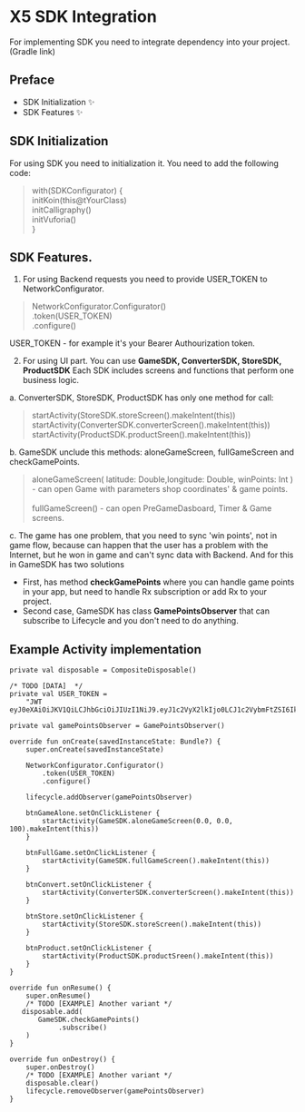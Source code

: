 # X5 SDK Integration

For implementing SDK you need to integrate dependency into your project. (Gradle link)
## Preface
- SDK Initialization ✨
- SDK Features ✨

## SDK Initialization

For using SDK you need to initialization it. 
You need to add the following code: 
>    with(SDKConfigurator) { </br>
>            initKoin(this@tYourClass) </br>
>            initCalligraphy()</br> 
>            initVuforia() </br>
>        }</br>


## SDK Features.

1. For using Backend requests you need to provide USER_TOKEN to NetworkConfigurator.

>   NetworkConfigurator.Configurator() </br>
>           .token(USER_TOKEN) </br>
>            .configure() </br>

USER_TOKEN - for example it's your Bearer Authourization token.

2. For using UI part. You can use **GameSDK, ConverterSDK, StoreSDK, ProductSDK**
   Each SDK includes screens and functions that perform one business logic.

  a. ConverterSDK, StoreSDK, ProductSDK has only one method for call:
  
> startActivity(StoreSDK.storeScreen().makeIntent(this)) </br>
> startActivity(ConverterSDK.converterScreen().makeIntent(this)) </br>
> startActivity(ProductSDK.productSreen().makeIntent(this)) </br>

  b. GameSDK unclude this methods: aloneGameScreen, fullGameScreen and  checkGamePoints.
  
> aloneGameScreen( latitude: Double,longitude: Double, winPoints: Int ) - can open Game with parameters shop coordinates' & game points. </br>
> </br>
> fullGameScreen() - can open PreGameDasboard, Timer & Game screens.

 c. The game has one problem, that you need to sync 'win points', not in game flow, because can happen that the user has a problem with the Internet, but he won in game and can't sync data with Backend. And for this in GameSDK has two solutions
- First, has method **checkGamePoints** where you can handle game points in your app, but need to handle Rx subscription or add Rx to your project.
- Second case, GameSDK has class **GamePointsObserver** that can subscribe to Lifecycle and you don't need to do anything.

## Example Activity implementation



    private val disposable = CompositeDisposable()

    /* TODO [DATA]  */
    private val USER_TOKEN =
        "JWT eyJ0eXAiOiJKV1QiLCJhbGciOiJIUzI1NiJ9.eyJ1c2VyX2lkIjo0LCJ1c2VybmFtZSI6IkFsZXhlX1Jva2FsbyIsImV4cCI6MTYyMDA4NjU3MSwiZW1haWwiOiJtci5yb2thbG9AbWFpbC5ydSJ9.SIgb_TJFLqfbLaBgMQe6qbikW4cfZDmwWD52XX3LSF0"

    private val gamePointsObserver = GamePointsObserver()

    override fun onCreate(savedInstanceState: Bundle?) {
        super.onCreate(savedInstanceState)

        NetworkConfigurator.Configurator()
            .token(USER_TOKEN)
            .configure()

        lifecycle.addObserver(gamePointsObserver)

        btnGameAlone.setOnClickListener {
            startActivity(GameSDK.aloneGameScreen(0.0, 0.0, 100).makeIntent(this))
        }

        btnFullGame.setOnClickListener {
            startActivity(GameSDK.fullGameScreen().makeIntent(this))
        }

        btnConvert.setOnClickListener {
            startActivity(ConverterSDK.converterScreen().makeIntent(this))
        }

        btnStore.setOnClickListener {
            startActivity(StoreSDK.storeScreen().makeIntent(this))
        }

        btnProduct.setOnClickListener {
            startActivity(ProductSDK.productSreen().makeIntent(this))
        }
    }

    override fun onResume() {
        super.onResume()
        /* TODO [EXAMPLE] Another variant */
       disposable.add(
           GameSDK.checkGamePoints()
                .subscribe()
        )
    }

    override fun onDestroy() {
        super.onDestroy()
        /* TODO [EXAMPLE] Another variant */
        disposable.clear()
        lifecycle.removeObserver(gamePointsObserver)
    }

